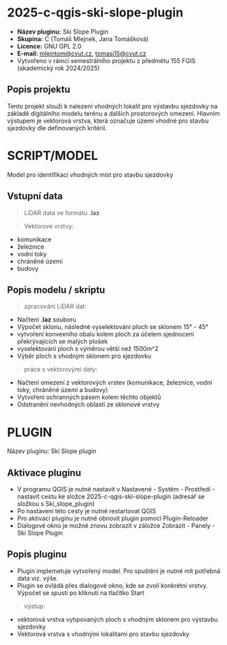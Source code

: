 # 2025-c-qgis-ski-slope-plugin

- **Název pluginu:**  Ski Slope Plugin
- **Skupina:** C (Tomáš Mlejnek, Jana Tomášková)
- **Licence:** GNU GPL 2.0
- **E-mail:** mlejntom@cvut.cz, tomasj15@cvut.cz
- Vytvořeno v rámci semestrálního projektu z předmětu 155 FGIS (akademický rok 2024/2025)

## Popis projektu
 Tento projekt slouží k nalezení vhodných lokalit pro výstavbu sjezdovky na základě digitálního modelu terénu a dalších prostorových omezení. Hlavním výstupem je vektorová vrstva, která označuje území vhodné pro stavbu sjezdovky dle definovaných kritérií.

# SCRIPT/MODEL
Model pro identifikaci vhodných míst pro stavbu sjezdovky


## Vstupní data
> LiDAR data ve formátu **.laz**

> Vektorové vrstvy:
   - komunikace
   - železnice
   - vodní toky
   - chráněné území
   - budovy

## Popis modelu / skriptu
> zpracování LiDAR dat:
- Načtení **.laz** souboru
- Výpočet sklonu, následné vyselektování ploch se sklonem 15° - 45°
- vytvoření konvexního obalu kolem ploch za účelem sjednocení překrývajících se malých plošek
- vyselektování ploch s výměrou větší než 1500m^2 
- Výběr ploch s vhodným sklonem pro sjezdovku
> práce s vektorovými daty:
 - Načtení omezení z vektorových vrstev (komunikace, železnice, vodní toky, chráněné území a budovy)
- Vytvoření ochranných pásem kolem těchto objektů
- Odstranění nevhodných oblastí ze sklonové vrstvy


# PLUGIN

Název pluginu: Ski Slope plugin

## Aktivace pluginu

- V programu QGIS je nutné nastavit v Nastavené - Systém - Prostředí - nastavit cestu ke složce 2025-c-qgis-ski-slope-plugin (adresář se složkou s Ski_slope_plugin)
- Po nastavení této cesty je nutné restartovat QGIS
- Pro aktivaci pluginu je nutné obnovit plugin pomocí Plugin-Reloader
- Dialogové okno je možné znovu zobrazit v záložce Zobrazit - Panely - Ski Slope Plugin


## Popis pluginu

- Plugin implemetuje vytvořený model. Pro spuštění je nutné mít potřebná data viz. výše.
- Plugin se ovládá přes dialogové okno, kde se zvolí konkrétní vrstvy. Výpočet se spustí po kliknutí na tlačítko Start

> výstup:
- vektorová vrstva vytipovaných ploch s vhodným sklonem pro výstavbu sjezdovky
- Vektorová vrstva s vhodnými lokalitami pro stavbu sjezdovky 